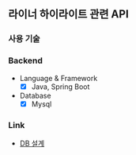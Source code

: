 ## 라이너 하이라이트 관련 API

### 사용 기술
### Backend
- Language & Framework
  - [x] Java, Spring Boot
- Database
  - [x] Mysql
 
### Link
- [DB 설계](src/main/resources/schema.sql)
